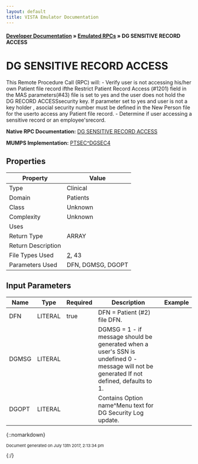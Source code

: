 ```yaml
---
layout: default
title: VISTA Emulator Documentation
---
```


#### [Developer Documentation](../index) &#187; [Emulated RPCs](TableOfContents) &#187; DG SENSITIVE RECORD ACCESS<br/>
# DG SENSITIVE RECORD ACCESS

This Remote Procedure Call (RPC) will: - Verify user is not accessing his/her own Patient file record ifthe Restrict Patient Record Access (#1201) field in the MAS parameters(#43) file is set to yes and the user does not hold the DG RECORD ACCESSsecurity key. If parameter set to yes and user is not a key holder , asocial security number must be defined in the New Person file for the userto access any Patient file record. - Determine if user accessing a sensitive record or an employee'srecord.

**Native RPC Documentation:** [DG SENSITIVE RECORD ACCESS](../VISTARPC/DG_SENSITIVE_RECORD_ACCESS)

**MUMPS Implementation:** [PTSEC^DGSEC4](http://code.osehra.org/dox/Routine_DGSEC4_source.html)

## Properties

Property | Value
--- | ---
Type | Clinical
Domain | Patients
Class | Unknown
Complexity | Unknown
Uses | 
Return Type | ARRAY
Return Description | 
File Types Used | [2](../VDM/Patient-2), 43
Parameters Used | DFN, DGMSG, DGOPT


## Input Parameters

Name | Type | Required | Description | Example
--- | --- | --- | --- | ---
DFN | LITERAL | true | DFN = Patient (#2) file DFN. | 
DGMSG | LITERAL |  | DGMSG = 1 - if message should be generated when a user's SSN is undefined 0 - message will not be generated If not defined, defaults to 1. | 
DGOPT | LITERAL |  | Contains Option name^Menu text for DG Security Log update. | 

{::nomarkdown} <br/><p style="font-size: 11px">Document generated on July 13th 2017, 2:13:34 pm</p>{:/}